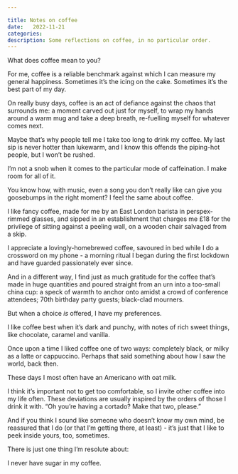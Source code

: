 ```yaml
---

title: Notes on coffee
date:   2022-11-21
categories: 
description: Some reflections on coffee, in no particular order.
---
```


What does coffee mean to you?

For me, coffee is a reliable benchmark against which I can measure my general happiness. Sometimes it’s the icing on the cake. Sometimes it’s the best part of my day.

On really busy days, coffee is an act of defiance against the chaos that surrounds me: a moment carved out just for myself, to wrap my hands around a warm mug and take a deep breath, re-fuelling myself for whatever comes next. 

Maybe that’s why people tell me I take too long to drink my coffee. My last sip is never hotter than lukewarm, and I know this offends the piping-hot people, but I won’t be rushed.

I’m not a snob when it comes to the particular mode of caffeination. I make room for all of it.

You know how, with music, even a song you don’t really like can give you goosebumps in the right moment? I feel the same about coffee. 

I like fancy coffee, made for me by an East London barista in perspex-rimmed glasses, and sipped in an establishment that charges me £18 for the privilege of sitting against a peeling wall, on a wooden chair salvaged from a skip. 

I appreciate a lovingly-homebrewed coffee, savoured in bed while I do a crossword on my phone - a morning ritual I began during the first lockdown and have guarded passionately ever since.

And in a different way, I find just as much gratitude for the coffee that’s made in huge quantities and poured straight from an urn into a too-small china cup: a speck of warmth to anchor onto amidst a crowd of conference attendees; 70th birthday party guests; black-clad mourners.

But when a choice _is_ offered, I have my preferences.

I like coffee best when it’s dark and punchy, with notes of rich sweet things, like chocolate, caramel and vanilla.

Once upon a time I liked coffee one of two ways: completely black, or milky as a latte or cappuccino. Perhaps that said something about how I saw the world, back then.

These days I most often have an Americano with oat milk.

I think it’s important not to get too comfortable, so I invite other coffee into my life often. These deviations are usually inspired by the orders of those I drink it with. “Oh you’re having a cortado? Make that two, please.”

And if you think I sound like someone who doesn’t know my own mind, be reassured that I do (or that I’m getting there, at least) - it’s just that I like to peek inside yours, too, sometimes.

There is just one thing I’m resolute about: 

I never have sugar in my coffee.


